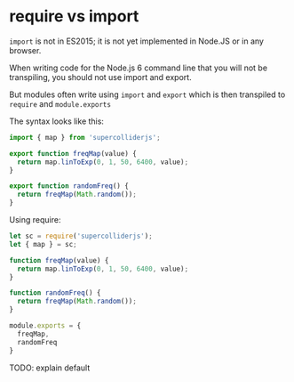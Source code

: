 # require vs import

`import` is not in ES2015; it is not yet implemented in Node.JS or in any browser.

When writing code for the Node.js 6 command line that you will not be transpiling,
you should not use import and export.

But modules often write using `import` and `export` which is then transpiled to `require` and `module.exports`

The syntax looks like this:

```js
import { map } from 'supercolliderjs';

export function freqMap(value) {
  return map.linToExp(0, 1, 50, 6400, value);
}

export function randomFreq() {
  return freqMap(Math.random());
}
```

Using require:

```js
let sc = require('supercolliderjs');
let { map } = sc;

function freqMap(value) {
  return map.linToExp(0, 1, 50, 6400, value);
}

function randomFreq() {
  return freqMap(Math.random());
}

module.exports = {
  freqMap,
  randomFreq
}
```


TODO: explain default
